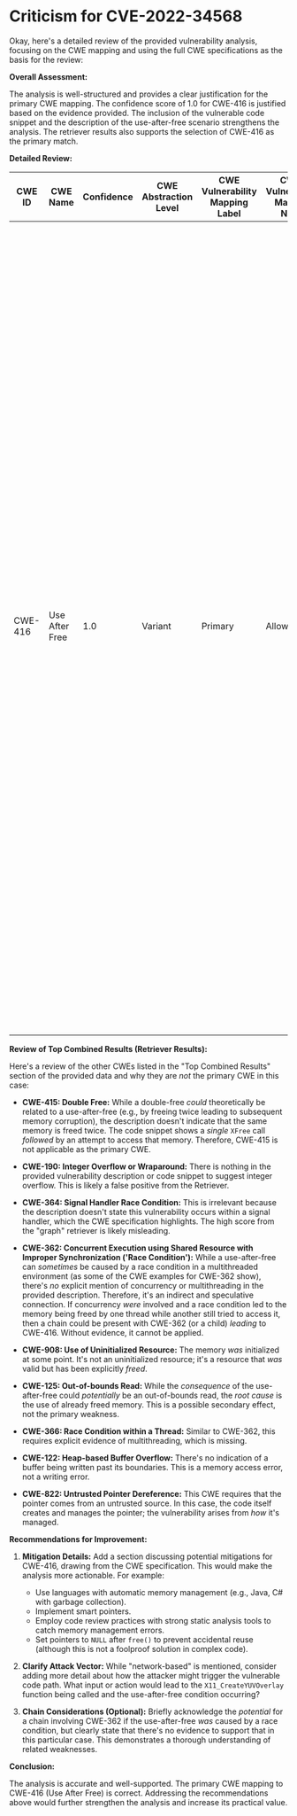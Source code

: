 # Criticism for CVE-2022-34568

Okay, here's a detailed review of the provided vulnerability analysis, focusing on the CWE mapping and using the full CWE specifications as the basis for the review:

**Overall Assessment:**

The analysis is well-structured and provides a clear justification for the primary CWE mapping. The confidence score of 1.0 for CWE-416 is justified based on the evidence provided. The inclusion of the vulnerable code snippet and the description of the use-after-free scenario strengthens the analysis. The retriever results also supports the selection of CWE-416 as the primary match.

**Detailed Review:**

| CWE ID  | CWE Name         | Confidence | CWE Abstraction Level | CWE Vulnerability Mapping Label | CWE-Vulnerability Mapping Notes | Critique                                                                                                                                                                                                                                                                                                                                                                                                                                                                                                                                                                                 |
|---------|------------------|------------|-----------------------|---------------------------------|-----------------------------------|-------------------------------------------------------------------------------------------------------------------------------------------------------------------------------------------------------------------------------------------------------------------------------------------------------------------------------------------------------------------------------------------------------------------------------------------------------------------------------------------------------------------------------------------------------------------------------------------------------|
| CWE-416 | Use After Free   | 1.0        | Variant               | Primary                         | Allowed                          | **Accurate and Well-Justified:** This is the correct primary CWE. The analysis clearly explains how memory is freed (`XFree(hwdata->image)`) and then subsequently accessed (`hwdata->image->pitches[0]`).  The abstraction level (Variant) is appropriate. The CWE-416 specification's mapping guidance indicates "Allowed" and the rationale aligns perfectly with the description of the vulnerability. The relationship analysis is also accurate. It's appropriate to note that CWE-416 could lead to CWE-754 or CWE-362 in certain scenarios, although those aren't directly present in this particular case. **Mitigation Notes:** The analysis could be enhanced by mentioning potential mitigations. For example, the CWE specification suggests using languages with automatic memory management or setting pointers to NULL after freeing them. |
|         |                  |            |                       |                                 |                                  |                                                                                                                                                                                                                                                                                                                                                                                                                                                                                                                                                                                          |

**Review of Top Combined Results (Retriever Results):**

Here's a review of the other CWEs listed in the "Top Combined Results" section of the provided data and why they are *not* the primary CWE in this case:

*   **CWE-415: Double Free:**  While a double-free *could* theoretically be related to a use-after-free (e.g., by freeing twice leading to subsequent memory corruption), the description doesn't indicate that the same memory is freed twice. The code snippet shows a *single* `XFree` call *followed* by an attempt to access that memory. Therefore, CWE-415 is not applicable as the primary CWE.

*   **CWE-190: Integer Overflow or Wraparound:** There is nothing in the provided vulnerability description or code snippet to suggest integer overflow.  This is likely a false positive from the Retriever.

*   **CWE-364: Signal Handler Race Condition:** This is irrelevant because the description doesn't state this vulnerability occurs within a signal handler, which the CWE specification highlights. The high score from the "graph" retriever is likely misleading.

*   **CWE-362: Concurrent Execution using Shared Resource with Improper Synchronization ('Race Condition'):** While a use-after-free can *sometimes* be caused by a race condition in a multithreaded environment (as some of the CWE examples for CWE-362 show), there's *no* explicit mention of concurrency or multithreading in the provided description. Therefore, it's an indirect and speculative connection.  If concurrency *were* involved and a race condition led to the memory being freed by one thread while another still tried to access it, then a chain could be present with CWE-362 (or a child) *leading* to CWE-416. Without evidence, it cannot be applied.

*   **CWE-908: Use of Uninitialized Resource:** The memory *was* initialized at some point. It's not an uninitialized resource; it's a resource that *was* valid but has been explicitly *freed*.

*   **CWE-125: Out-of-bounds Read:** While the *consequence* of the use-after-free could *potentially* be an out-of-bounds read, the *root cause* is the use of already freed memory. This is a possible secondary effect, not the primary weakness.

*   **CWE-366: Race Condition within a Thread:** Similar to CWE-362, this requires explicit evidence of multithreading, which is missing.

*   **CWE-122: Heap-based Buffer Overflow:** There's no indication of a buffer being written past its boundaries. This is a memory access error, not a writing error.

*   **CWE-822: Untrusted Pointer Dereference:** This CWE requires that the pointer comes from an untrusted source. In this case, the code itself creates and manages the pointer; the vulnerability arises from *how* it's managed.

**Recommendations for Improvement:**

1.  **Mitigation Details:** Add a section discussing potential mitigations for CWE-416, drawing from the CWE specification. This would make the analysis more actionable.  For example:
    *   Use languages with automatic memory management (e.g., Java, C# with garbage collection).
    *   Implement smart pointers.
    *   Employ code review practices with strong static analysis tools to catch memory management errors.
    *   Set pointers to `NULL` after `free()` to prevent accidental reuse (although this is not a foolproof solution in complex code).

2.  **Clarify Attack Vector:** While "network-based" is mentioned, consider adding more detail about how the attacker might trigger the vulnerable code path. What input or action would lead to the `X11_CreateYUVOverlay` function being called and the use-after-free condition occurring?

3.  **Chain Considerations (Optional):** Briefly acknowledge the *potential* for a chain involving CWE-362 if the use-after-free *was* caused by a race condition, but clearly state that there's no evidence to support that in this particular case. This demonstrates a thorough understanding of related weaknesses.

**Conclusion:**

The analysis is accurate and well-supported. The primary CWE mapping to CWE-416 (Use After Free) is correct. Addressing the recommendations above would further strengthen the analysis and increase its practical value.